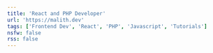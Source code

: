 ```yaml
---
title: 'React and PHP Developer'
url: 'https://malith.dev'
tags: ['Frontend Dev', 'React', 'PHP', 'Javascript', 'Tutorials']
nsfw: false
rss: false
---
```

